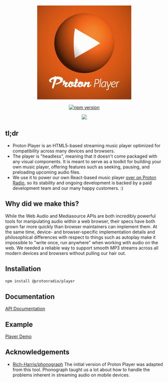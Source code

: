 <p align="center">
  <img width="300" height="300" src="docs/protonplayer.gif">
</p>
<p align="center">
  <a href="https://badge.fury.io/js/@protonradio%2Fplayer">
    <img src="https://badge.fury.io/js/@protonradio%2Fplayer.svg" alt="npm version" height="18">
  </a>
</p>
<p align="center">
  <img src="https://img.shields.io/badge/calver-YY.MM.MICRO-blue">
</p>

## tl;dr

- Proton Player is an HTML5-based streaming music player optimized for compatibility across many devices and browsers.
- The player is "headless", meaning that it doesn't come packaged with any visual components. It is meant to serve as a toolkit for building your own music player, offering features such as seeking, pausing, and preloading upcoming audio files.
- We use it to power our own React-based music player [over on Proton Radio](https://protonradio.com), so its stability and ongoing development is backed by a paid development team and our many happy customers. :)

## Why did we make this?

While the Web Audio and Mediasource APIs are both incredibly powerful tools for manipulating audio within a web browser, their specs have both grown far more quickly than browser maintainers can implement them. At the same time, device- and browser-specific implementation details and philosophical differences with respect to things such as autoplay make it impossible to "write once, run anywhere" when working with audio on the web. We needed a reliable way to support smooth MP3 streams across all modern devices and browsers without pulling our hair out.

## Installation

`npm install @protonradio/player`

## Documentation

[API Documentation](DOCS.md)

## Example

[Player Demo](https://protonradio.github.io/player/)

## Acknowledgements

- [Rich-Harris/phonograph](https://github.com/Rich-Harris/phonograph) The initial version of Proton Player was adapted from this tool. Phonograph taught us a lot about how to handle the problems inherent in streaming audio on mobile devices.

